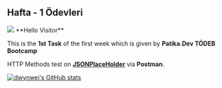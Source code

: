 ## Hafta - 1 Ödevleri
<img src="https://i.pinimg.com/originals/32/a2/ce/32a2cedb577aaabcb2d58535fddf4cfb.gif"/>
**Hello Visitor**

This is the **1st Task** of the first week which is given by **Patika.Dev TÖDEB Bootcamp**

HTTP Methods test on **[JSONPlaceHolder](https://jsonplaceholder.typicode.com/)** via **Postman**.


[![dwynwei's GitHub stats](https://github-readme-stats.vercel.app/api?username=dwynwei)](https://github.com/dwynwei/github-readme-stats)
